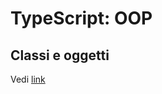# TypeScript: OOP

## Classi e oggetti
Vedi [link](https://github.com/serenasensini/FZTH-Java/blob/master/Java-OOP.md)
